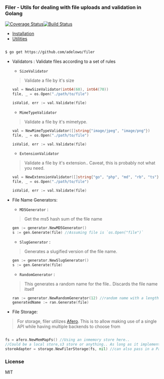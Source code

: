 
### Filer - Utils for dealing with file uploads and validation in Golang

[![Coverage Status](https://coveralls.io/repos/github/adelowo/filer/badge.svg)](https://coveralls.io/github/adelowo/filer)[![Build Status](https://img.shields.io/travis/adelowo/filer/master.svg?style=flat-square)](https://travis-ci.org/adelowo/filer.svg?branch=master)

- [Installation](#install)
- [Utilities](#utils)

<div id="install"> </div>

```bash

$ go get https://github.com/adelowo/filer

```

<div id="utils"> </div>

- Validators : Validate files according to a set of rules

  - `SizeValidator`

  > Validate a file by it's size

  ```go
  val = NewSizeValidator(int64(60), int64(70))
  file, _ = os.Open("./path/to/file")

  isValid, err := val.Validate(file)
  ```

  - `MimeTypeValidator`

  > Validate a file by it's mimetype.

  ```go
  val = NewMimeTypeValidator([]string{"image/jpeg", "image/png"})
  file, _ = os.Open("./path/to/file")

  isValid, err := val.Validate(file)
  ```

  - `ExtensionValidator`

  > Validate a file by it's extension.. Caveat, this is probably not what you need.

  ```go
  val = NewExtensionValidator([]string{"go", "php", "md", "rb", "ts"})
  file, _ = os.Open("./path/to/file")

  isValid, err := val.Validate(file)
  ```

- File Name Generators:

  - `MD5Generator` :
  > Get the ms5 hash sum of the file name

  ```go
  gen := generator.NewMD5Generator()
  s := gen.Generate(file) //Assuming file is `os.Open("file")`
  ```

  - `SlugGenerator` :

  > Generates a slugified version of the file name.

  ```go
  gen := generator.NewSlugGenerator()
  s := gen.Generate(file)
  ```

  - `RandomGenerator` :

  > This generates a random name for the file.. Discards the file name itself

  ```go
  ran := generator.NewRandomGenerator(12) //random name with a length of 12
  generatedName := ran.Generate(file)
  ```

- File Storage:
 > For storage, filer utilizes [Afero][afero]. This is to allow making use of a single API while having multiple backends to choose from

 ```go

 fs = afero.NewMemMapFs() //Using an inmemory store here..
 //Could be a local store,s3 store or anything.. As long as it implements `afero.Fs`
 storeAdapter = storage.NewFilerStorage(fs, nil) //can also pass in a PathFunc instead of nil

 ```

### License
MIT

[afero]: https://github.com/spf13/afero
